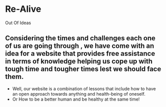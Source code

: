 # Re-Alive
Out Of Ideas 


## Considering the times and challenges each one of us are going through , we have come with an idea for a website that provides free assistance in terms of knowledge helping us cope up with tough time and tougher times lest we should face them.  
- Well, our website is a combination of lessons that include how to have an open approach towards anything and health-being of oneself.
- Or
How to be a better human and be healthy at the same time!
